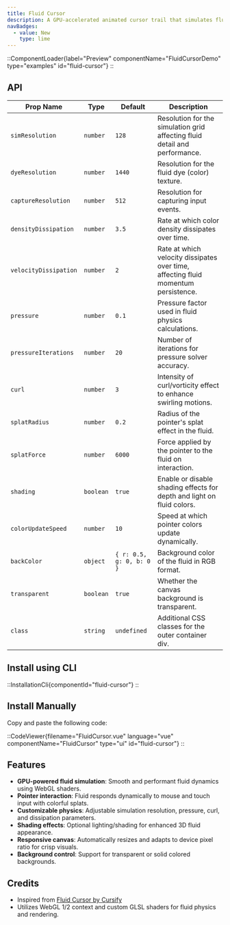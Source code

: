 ```yaml
---
title: Fluid Cursor
description: A GPU-accelerated animated cursor trail that simulates fluid motion.
navBadges:
  - value: New
    type: lime
---
```


::ComponentLoader{label="Preview" componentName="FluidCursorDemo" type="examples" id="fluid-cursor"}
::

## API

| Prop Name             | Type      | Default                  | Description                                                                        |
| --------------------- | --------- | ------------------------ | ---------------------------------------------------------------------------------- |
| `simResolution`       | `number`  | `128`                    | Resolution for the simulation grid affecting fluid detail and performance.         |
| `dyeResolution`       | `number`  | `1440`                   | Resolution for the fluid dye (color) texture.                                      |
| `captureResolution`   | `number`  | `512`                    | Resolution for capturing input events.                                             |
| `densityDissipation`  | `number`  | `3.5`                    | Rate at which color density dissipates over time.                                  |
| `velocityDissipation` | `number`  | `2`                      | Rate at which velocity dissipates over time, affecting fluid momentum persistence. |
| `pressure`            | `number`  | `0.1`                    | Pressure factor used in fluid physics calculations.                                |
| `pressureIterations`  | `number`  | `20`                     | Number of iterations for pressure solver accuracy.                                 |
| `curl`                | `number`  | `3`                      | Intensity of curl/vorticity effect to enhance swirling motions.                    |
| `splatRadius`         | `number`  | `0.2`                    | Radius of the pointer's splat effect in the fluid.                                 |
| `splatForce`          | `number`  | `6000`                   | Force applied by the pointer to the fluid on interaction.                          |
| `shading`             | `boolean` | `true`                   | Enable or disable shading effects for depth and light on fluid colors.             |
| `colorUpdateSpeed`    | `number`  | `10`                     | Speed at which pointer colors update dynamically.                                  |
| `backColor`           | `object`  | `{ r: 0.5, g: 0, b: 0 }` | Background color of the fluid in RGB format.                                       |
| `transparent`         | `boolean` | `true`                   | Whether the canvas background is transparent.                                      |
| `class`               | `string`  | `undefined`              | Additional CSS classes for the outer container div.                                |

## Install using CLI

::InstallationCli{componentId="fluid-cursor"}
::

## Install Manually

Copy and paste the following code:

::CodeViewer{filename="FluidCursor.vue" language="vue" componentName="FluidCursor" type="ui" id="fluid-cursor"}
::

## Features

- **GPU-powered fluid simulation**: Smooth and performant fluid dynamics using WebGL shaders.
- **Pointer interaction**: Fluid responds dynamically to mouse and touch input with colorful splats.
- **Customizable physics**: Adjustable simulation resolution, pressure, curl, and dissipation parameters.
- **Shading effects**: Optional lighting/shading for enhanced 3D fluid appearance.
- **Responsive canvas**: Automatically resizes and adapts to device pixel ratio for crisp visuals.
- **Background control**: Support for transparent or solid colored backgrounds.

## Credits

- Inspired from [Fluid Cursor by Cursify](https://cursify.vercel.app/components/fluid-cursor)
- Utilizes WebGL 1/2 context and custom GLSL shaders for fluid physics and rendering.
